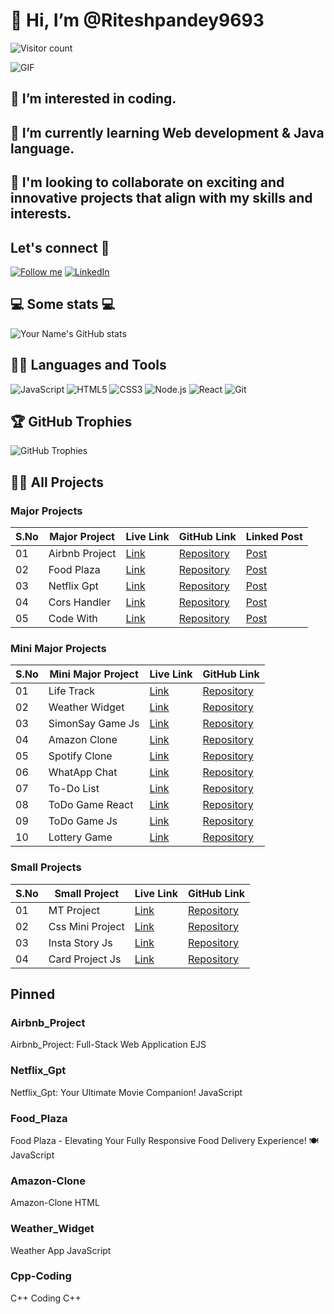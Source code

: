 # 👋 Hi, I’m @Riteshpandey9693
![Visitor count](https://visitor-badge.laobi.icu/badge?page_id=akashdeep023.akashdeep023)

![GIF](https://example.com/your-gif.gif) <!-- Replace with your GIF URL -->

## 👀 I’m interested in coding.
## 🌱 I’m currently learning Web development & Java language.
## 💞️ I'm looking to collaborate on exciting and innovative projects that align with my skills and interests.

## Let's connect 💬
[![Follow me](https://img.shields.io/github/followers/akashdeep023?style=social)](https://github.com/akashdeep023) [![LinkedIn](https://img.shields.io/badge/-LinkedIn-blue?style=flat&logo=Linkedin&logoColor=white)](https://www.linkedin.com/in/your-linkedin-profile)

## 💻 Some stats 💻
![Your Name's GitHub stats](https://github-readme-stats.vercel.app/api?username=akashdeep023&show_icons=true&theme=radical)

## 👨‍💻 Languages and Tools
![JavaScript](https://img.shields.io/badge/-JavaScript-black?style=flat-square&logo=javascript)
![HTML5](https://img.shields.io/badge/-HTML5-E34F26?style=flat-square&logo=html5&logoColor=white)
![CSS3](https://img.shields.io/badge/-CSS3-1572B6?style=flat-square&logo=css3)
![Node.js](https://img.shields.io/badge/-Node.js-339933?style=flat-square&logo=node-dot-js&logoColor=white)
![React](https://img.shields.io/badge/-React-black?style=flat-square&logo=react)
![Git](https://img.shields.io/badge/-Git-black?style=flat-square&logo=git)

## 🏆 GitHub Trophies
![GitHub Trophies](https://github-profile-trophy.vercel.app/?username=akashdeep023)

## 🧑‍🏫 All Projects

### Major Projects
| S.No | Major Project   | Live Link  | GitHub Link | Linked Post |
|------|-----------------|------------|-------------|-------------|
| 01   | Airbnb Project  | [Link](#)  | [Repository](#) | [Post](#)  |
| 02   | Food Plaza      | [Link](#)  | [Repository](#) | [Post](#)  |
| 03   | Netflix Gpt     | [Link](#)  | [Repository](#) | [Post](#)  |
| 04   | Cors Handler    | [Link](#)  | [Repository](#) | [Post](#)  |
| 05   | Code With       | [Link](#)  | [Repository](#) | [Post](#)  |

### Mini Major Projects
| S.No | Mini Major Project | Live Link  | GitHub Link |
|------|--------------------|------------|-------------|
| 01   | Life Track         | [Link](#)  | [Repository](#) |
| 02   | Weather Widget     | [Link](#)  | [Repository](#) |
| 03   | SimonSay Game Js   | [Link](#)  | [Repository](#) |
| 04   | Amazon Clone       | [Link](#)  | [Repository](#) |
| 05   | Spotify Clone      | [Link](#)  | [Repository](#) |
| 06   | WhatApp Chat       | [Link](#)  | [Repository](#) |
| 07   | To-Do List         | [Link](https://riteshpandey9693.github.io//To-Do-List/)  | [Repository](https://github.com/Riteshpandey9693/To-Do-List) |
| 08   | ToDo Game React    | [Link](https://riteshpandey9693.github.io//Calculator/)  | [Repository](https://github.com/Riteshpandey9693/Calculator) |
| 09   | ToDo Game Js       | [Link](#)  | [Repository](#) |
| 10   | Lottery Game       | [Link](#)  | [Repository](#) |

### Small Projects
| S.No | Small Project     | Live Link  | GitHub Link |
|------|-------------------|------------|-------------|
| 01   | MT Project        | [Link](#)  | [Repository](#) |
| 02   | Css Mini Project  | [Link](#)  | [Repository](#) |
| 03   | Insta Story Js    | [Link](#)  | [Repository](#) |
| 04   | Card Project Js   | [Link](#)  | [Repository](#) |

## Pinned
### Airbnb_Project
Airbnb_Project: Full-Stack Web Application
EJS

### Netflix_Gpt
Netflix_Gpt: Your Ultimate Movie Companion!
JavaScript

### Food_Plaza
Food Plaza - Elevating Your Fully Responsive Food Delivery Experience! 🍽️
JavaScript

### Amazon-Clone
Amazon-Clone
HTML

### Weather_Widget
Weather App
JavaScript

### Cpp-Coding
C++ Coding
C++
